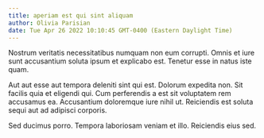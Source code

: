 ```yaml
---
title: aperiam est qui sint aliquam
author: Olivia Parisian
date: Tue Apr 26 2022 10:10:45 GMT-0400 (Eastern Daylight Time)
---
```

Nostrum veritatis necessitatibus numquam non eum corrupti. Omnis et iure sunt accusantium soluta ipsum et explicabo est. Tenetur esse in natus iste quam.

 Aut aut esse aut tempora deleniti sint qui est. Dolorum expedita non. Sit facilis quia et eligendi qui. Cum perferendis a est sit voluptatem rem accusamus ea. Accusantium doloremque iure nihil ut. Reiciendis est soluta sequi aut ad adipisci corporis.

 Sed ducimus porro. Tempora laboriosam veniam et illo. Reiciendis eius sed.